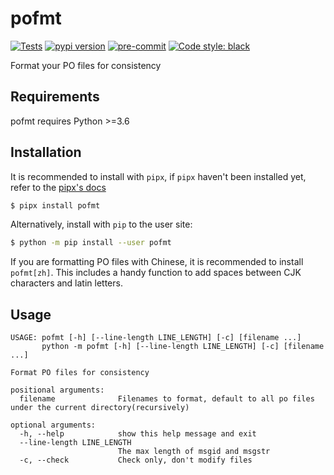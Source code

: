 # pofmt

[![Tests](https://github.com/frostming/pofmt/workflows/Tests/badge.svg)](https://github.com/frostming/pofmt/actions?query=workflow%3Aci)
[![pypi version](https://img.shields.io/pypi/v/pofmt.svg)](https://pypi.org/project/pofmt/)
[![pre-commit](https://img.shields.io/badge/pre--commit-enabled-brightgreen?logo=pre-commit&logoColor=white)](https://github.com/pre-commit/pre-commit)
[![Code style: black](https://img.shields.io/badge/code%20style-black-000000.svg)](https://github.com/psf/black)

Format your PO files for consistency

## Requirements

pofmt requires Python >=3.6

## Installation

It is recommended to install with `pipx`, if `pipx` haven't been installed yet, refer to the [pipx's docs](https://github.com/pipxproject/pipx)

```bash
$ pipx install pofmt
```

Alternatively, install with `pip` to the user site:

```bash
$ python -m pip install --user pofmt
```

If you are formatting PO files with Chinese, it is recommended to install `pofmt[zh]`. This includes
a handy function to add spaces between CJK characters and latin letters.

## Usage

```
USAGE: pofmt [-h] [--line-length LINE_LENGTH] [-c] [filename ...]
       python -m pofmt [-h] [--line-length LINE_LENGTH] [-c] [filename ...]

Format PO files for consistency

positional arguments:
  filename              Filenames to format, default to all po files under the current directory(recursively)

optional arguments:
  -h, --help            show this help message and exit
  --line-length LINE_LENGTH
                        The max length of msgid and msgstr
  -c, --check           Check only, don't modify files
```
